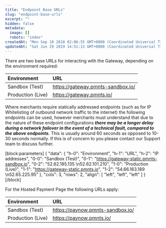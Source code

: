 ```yaml
---
title: "Endpoint Base URLs"
slug: "endpoint-base-urls"
excerpt: ""
hidden: false
metadata: 
  image: []
  robots: "index"
createdAt: "Mon Sep 10 2018 02:06:55 GMT+0000 (Coordinated Universal Time)"
updatedAt: "Sat Jun 29 2019 14:51:13 GMT+0000 (Coordinated Universal Time)"
---
```

There are two base URLs for interacting with the Gateway, depending on the environment required:

| Environment       | URL                                 |
| :---------------- | :---------------------------------- |
| Sandbox (Test)    | <https://gateway.pmnts-sandbox.io/> |
| Production (Live) | <https://gateway.pmnts.io/>         |

Where merchants require statically addressed endpoints (such as for IP Whitelisting of outbound network traffic to the internet) the following endpoints can be used, however merchants must understand that due to the nature of these endpoint configurations **_there may be a longer delay during a network failover in the event of a technical fault, compared to the above endpoints._**  This is usually around 60 seconds as opposed to 10-30 seconds normally. If this is of concern to you please contact our Support team to discuss further.

[block:parameters]
{
  "data": {
    "h-0": "Environment",
    "h-1": "URL",
    "h-2": "IP addresses",
    "0-0": "Sandbox (Test)",
    "0-1": "<https://gateway-static.pmnts-sandbox.io>",
    "0-2": "52.62.185.135  \n52.62.101.210",
    "1-0": "Production (Live)",
    "1-1": "<https://gateway-static.pmnts.io>",
    "1-2": "54.66.163.189  \n52.65.225.95"
  },
  "cols": 3,
  "rows": 2,
  "align": [
    "left",
    "left",
    "left"
  ]
}
[/block]


For the Hosted Payment Page the following URLs apply:

| Environment       | URL                                |
| :---------------- | :--------------------------------- |
| Sandbox (Test)    | <https://paynow.pmnts-sandbox.io/> |
| Production (Live) | <https://paynow.pmnts.io/>         |
